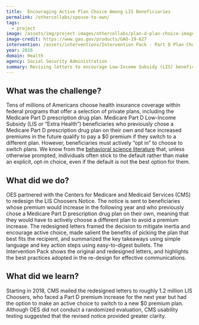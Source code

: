```yaml
---
title:  Encouraging Active Plan Choice Among LIS Beneficiaries
permalink: /othercollabs/spouse-to-own/
tags:
  - project 
image: /assets/img/project-images/othercollabs/plan-d-plan-choice-image.png
image-credit: https://www.gao.gov/products/GAO-19-627
intervention: /assets/interventions/Intervention Pack - Part D Plan Choice.pdf
year: 2016
domain: Health
agency: Social Security Administration
summary: Revising letters to encourage Low-Income Subsidy (LIS) beneficiaries to make an active choice between Medicare Part D prescription drug plans. 
---
```


## What was the challenge?

Tens of millions of Americans choose health insurance coverage within federal programs that offer a selection of private plans, including the Medicare Part D prescription drug plan. Medicare Part D Low-Income Subsidy (LIS or “Extra Health”) beneficiaries who previously chose a Medicare Part D prescription drug plan on their own and face increased premiums in the future qualify to pay a $0 premium if they switch to a different plan. However, beneficiaries must actively “opt in” to choose to switch plans. We know from the <a href="https://academic.oup.com/qje/article-abstract/124/4/1639/1917201">behavioral science literature</a> that, unless otherwise prompted, individuals often stick to the default rather than make an explicit, opt-in choice, even if the default is not the best option for them. 

## What did we do?

OES partnered with the Centers for Medicare and Medicaid Services (CMS) to redesign the LIS Choosers Notice. The notice is sent to beneficiaries whose premium would increase in the following year and who previously chose a Medicare Part D prescription drug plan on their own, meaning that they would have to actively choose a different plan to avoid a premium increase. The redesigned letters framed the decision to mitigate inertia and encourage active choice, made salient the benefits of picking the plan that best fits the recipient, and summarized the key takeaways using simple language and key action steps using easy-to-digest bullets. The Intervention Pack shows the original and redesigned letters, and highlights the best practices adopted in the re-design for effective communications.

## What did we learn?

Starting in 2018, CMS mailed the redesigned letters to roughly 1.2 million LIS Choosers, who faced a Part D premium increase for the next year but had the option to make an active choice to switch to a new $0 premium plan. Although OES did not conduct a randomized evaluation, CMS usability testing suggested that the revised notice provided greater clarity. 
